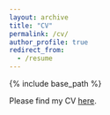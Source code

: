 ```yaml
---
layout: archive
title: "CV"
permalink: /cv/
author_profile: true
redirect_from:
  - /resume
---
```


{% include base_path %}

Please find my CV [here]().




